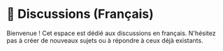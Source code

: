 # 📢 Discussions (Français)

Bienvenue ! Cet espace est dédié aux discussions en français. N'hésitez pas à créer de nouveaux sujets ou à répondre à ceux déjà existants.